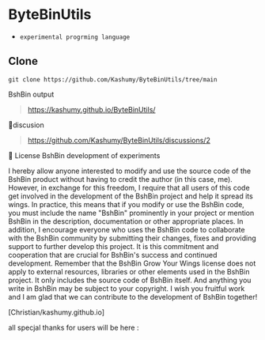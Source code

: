 # ByteBinUtils
- `experimental progrming language` 
## Clone

````
git clone https://github.com/Kashumy/ByteBinUtils/tree/main
````


BshBin output 


> https://kashumy.github.io/ByteBinUtils/ 

📜discusion

> https://github.com/Kashumy/ByteBinUtils/discussions/2



🧾  License BshBin development of experiments 

I hereby allow anyone interested to modify and use the source code of the BshBin product without having to credit the author (in this case, me). However, in exchange for this freedom, I require that all users of this code get involved in the development of the BshBin project and help it spread its wings. In practice, this means that if you modify or use the BshBin code, you must include the name "BshBin" prominently in your project or mention BshBin in the description, documentation or other appropriate places. In addition, I encourage everyone who uses the BshBin code to collaborate with the BshBin community by submitting their changes, fixes and providing support to further develop this project. It is this commitment and cooperation that are crucial for BshBin's success and continued development. Remember that the BshBin Grow Your Wings license does not apply to external resources, libraries or other elements used in the BshBin project. It only includes the source code of BshBin itself. And anything you write in BshBin may be subject to your copyright. I wish you fruitful work and I am glad that we can contribute to the development of BshBin together! 


[Christian/kashumy.github.io]



all specjal thanks for users will be here :
````
````
